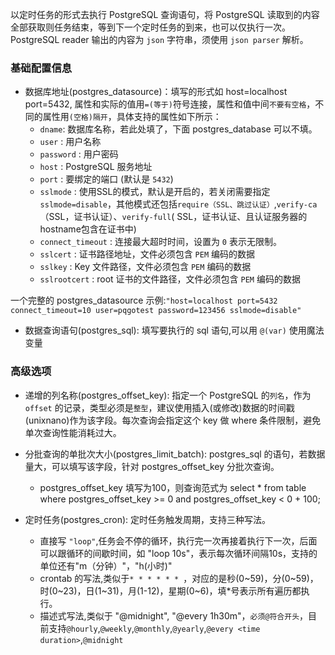 以定时任务的形式去执行 PostgreSQL 查询语句，将 PostgreSQL 读取到的内容全部获取则任务结束，等到下一个定时任务的到来，也可以仅执行一次。PostgreSQL reader 输出的内容为 `json` 字符串，须使用 `json parser` 解析。

### **基础配置信息**

  * 数据库地址(postgres_datasource)：填写的形式如 host=localhost port=5432, 属性和实际的值用`=(等于)`符号连接，属性和值中间`不要有空格`，不同的属性用`(空格)隔开`，具体支持的属性如下所示：
     * `dname`: 数据库名称，若此处填了，下面 postgres_database 可以不填。
     * `user` : 用户名称
     * `password` : 用户密码
     * `host` : PostgreSQL 服务地址
     * `port` : 要绑定的端口 (默认是 `5432`)
     * `sslmode` : 使用SSL的模式，默认是开启的，若关闭需要指定 `sslmode=disable`，其他模式还包括`require（SSL、跳过认证）`,`verify-ca`（SSL，证书认证）、`verify-full`( SSL，证书认证、且认证服务器的hostname包含在证书中)
     * `connect_timeout` : 连接最大超时时间，设置为 `0` 表示无限制。
     * `sslcert` : 证书路径地址，文件必须包含 `PEM` 编码的数据
     * `sslkey` : Key 文件路径，文件必须包含 `PEM` 编码的数据
     * `sslrootcert` : root 证书的文件路径，文件必须包含 `PEM` 编码的数据
     
一个完整的 postgres_datasource 示例:`"host=localhost port=5432 connect_timeout=10 user=pqgotest password=123456 sslmode=disable"`

  * 数据查询语句(postgres_sql): 填写要执行的 sql 语句,可以用 `@(var)` 使用魔法变量
  
### **高级选项**

  * 递增的列名称(postgres_offset_key): 指定一个 PostgreSQL 的`列名`，作为 `offset` 的记录，类型必须是`整型`，建议使用插入(或修改)数据的时间戳(unixnano)作为该字段。每次查询会指定这个 key 做 where 条件限制，避免单次查询性能消耗过大。

  * 分批查询的单批次大小(postgres_limit_batch): postgres_sql 的语句，若数据量大，可以填写该字段，针对 postgres_offset_key 分批次查询。
    * postgres_offset_key 填写为100，则查询范式为 select * from table where postgres_offset_key >= 0 and postgres_offset_key < 0 + 100;

  * 定时任务(postgres_cron): 定时任务触发周期，支持三种写法。
    * 直接写 `"loop"`,任务会不停的循环，执行完一次再接着执行下一次，后面可以跟循环的间歇时间，如 "loop 10s"，表示每次循环间隔10s，支持的单位还有"m（分钟）"，"h(小时)"
    * crontab 的写法,类似于`* * * * * * `，对应的是秒(0~59)，分(0~59)，时(0~23)，日(1~31)，月(1-12)，星期(0~6)，填*号表示所有遍历都执行。
    * 描述式写法,类似于 "@midnight", "@every 1h30m"，`必须@符合开头`，目前支持`@hourly`,`@weekly`,`@monthly`,`@yearly`,`@every <time duration>`,`@midnight`